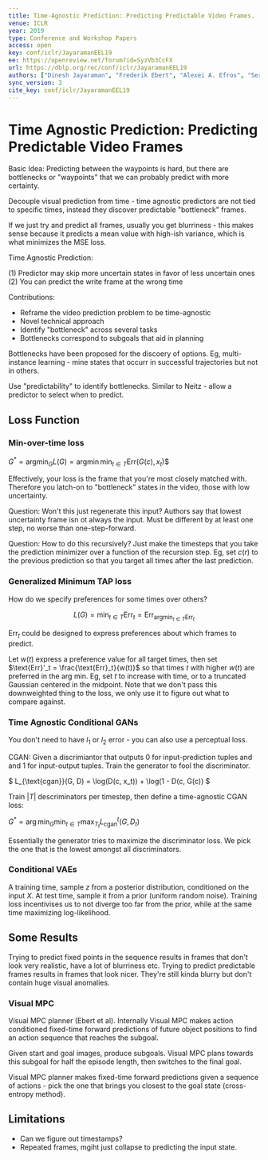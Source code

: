 ```yaml
---
title: Time-Agnostic Prediction: Predicting Predictable Video Frames.
venue: ICLR
year: 2019
type: Conference and Workshop Papers
access: open
key: conf/iclr/JayaramanEEL19
ee: https://openreview.net/forum?id=SyzVb3CcFX
url: https://dblp.org/rec/conf/iclr/JayaramanEEL19
authors: ["Dinesh Jayaraman", "Frederik Ebert", "Alexei A. Efros", "Sergey Levine"]
sync_version: 3
cite_key: conf/iclr/JayaramanEEL19
---
```

# Time Agnostic Prediction: Predicting Predictable Video Frames

Basic Idea: Predicting between the waypoints is hard, but there are bottlenecks or
"waypoints" that we can probably predict with more certainty.

Decouple visual prediction from time - time agnostic predictors are not tied to specific
times, instead they discover predictable "bottleneck" frames.

If we just try and predict all frames, usually you get blurriness - this makes sense
because it predicts a mean value with high-ish variance, which is what minimizes the MSE
loss.

Time Agnostic Prediction:

 (1) Predictor may skip more uncertain states in favor of less uncertain ones
 (2) You can predict the write frame at the wrong time

Contributions:

 - Reframe the video prediction problem to be time-agnostic
 - Novel technical approach
 - Identify "bottleneck" across several tasks
 - Bottlenecks correspond to subgoals that aid in planning

Bottlenecks have been proposed for the discoery of
options. Eg, multi-instance learning - mine states that occurr
in successful trajectories but not in others.

Use "predictability" to identify bottlenecks. Similar to Neitz -
allow a predictor to select when to predict.

## Loss Function

### Min-over-time loss

$G^* = \text{arg} \min_G L(G) = \text{arg} \min \min_{t \in T} \text{Err}(G(c), x_t)$$

Effectively, your loss is the frame that you're most closely matched with. Therefore
you latch-on to "bottleneck" states in the video, those with low uncertainty.

Question: Won't this just regenerate this input? Authors say that lowest uncertainty
frame isn ot always the input. Must be different by at least one step, no worse
than one-step-forward.

Question: How to do this recursively? Just make the timesteps that you take the
prediction minimizer over a function of the recursion step. Eg, set $c(r)$ to the
previous prediction so that you target all times after the last prediction.

### Generalized Minimum TAP loss

How do we specify preferences for some times over others?

$$
L(G) = \min_{t \in T} \text{Err}_t = \text{Err}_{\text{arg} \min_{t \in T} \text{Err}_t}
$$

$\text{Err}_t$ could be designed to express preferences about which frames to predict.

Let $w(t)$ express a preference value for all target times, then set $\text{Err}'_t = \frac{\text{Err}_t}{w(t)}$
so that times $t$ with higher $w(t)$ are preferred in the arg min. Eg, set $t$ to increase with time,
or to a truncated Gaussian centered in the midpoint. Note that we don't pass this downweighted thing
to the loss, we only use it to figure out what to compare against.

### Time Agnostic Conditional GANs

You don't need to have $l_1$ or $l_2$ error - you can also use a perceptual loss.

CGAN: Given a discrimiantor that outputs 0 for input-prediction tuples and
and 1 for input-output tuples. Train the generator to fool the discriminator.

$
L_{\text{cgan}}(G, D) = \log(D(c, x_t)) + \log(1 - D(c, G(c))
$

Train $|T|$ descriminators per timestep, then define a time-agnostic CGAN loss:

$G^* = \arg \min_G \min_{t \in T} \max_{T_t} L^t_{\text{cgan}}(G, D_t)$

Essentially the generator tries to maximize the discriminator loss. We pick the one
that is the lowest amongst all discriminators.

### Conditional VAEs

A training time, sample $z$ from a posterior distribution, conditioned
on the input $X$. At test time, sample it from a prior (uniform random noise). Training
loss incentivises us to not diverge too far from the prior, while at the same time
maximizing log-likelihood.

## Some Results

Trying to predict fixed points in the sequence results in frames that don't look very realistic,
have a lot of blurriness etc. Trying to predict predictable frames results in frames that look
nicer. They're still kinda blurry but don't contain huge visual anomalies.


### Visual MPC
Visual MPC planner (Ebert et al). Internally Visual MPC makes action conditioned fixed-time
forward predictions of future object positions to find an action sequence that reaches the subgoal.

Given start and goal images, produce subgoals. Visual MPC plans towards this subgoal
for half the episode length, then switches to the final goal.

Visual MPC planner makes fixed-time forward predictions given a sequence of actions -
pick the one that brings you closest to the goal state (cross-entropy method).

## Limitations

 - Can we figure out timestamps?
 - Repeated frames, mgiht just collapse to predicting the input state.
